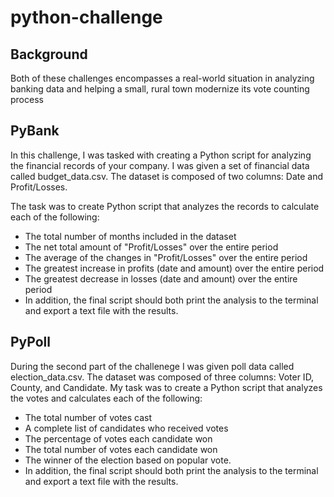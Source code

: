 # python-challenge

## Background
Both of these challenges encompasses a real-world situation in analyzing banking data and helping a small, rural town modernize its vote counting process

## PyBank
In this challenge, I was tasked with creating a Python script for analyzing the financial records of your company. I was given a set of financial data called budget_data.csv. The dataset is composed of two columns: Date and Profit/Losses.

The task was to create Python script that analyzes the records to calculate each of the following:
* The total number of months included in the dataset
* The net total amount of "Profit/Losses" over the entire period
* The average of the changes in "Profit/Losses" over the entire period
* The greatest increase in profits (date and amount) over the entire period
* The greatest decrease in losses (date and amount) over the entire period
* In addition, the final script should both print the analysis to the terminal and export a text file with the results.

## PyPoll
During the second part of the challenege I was given poll data called election_data.csv. The dataset was composed of three columns: Voter ID, County, and Candidate. My task was to create a Python script that analyzes the votes and calculates each of the following:
* The total number of votes cast
* A complete list of candidates who received votes
* The percentage of votes each candidate won
* The total number of votes each candidate won
* The winner of the election based on popular vote.
* In addition, the final script should both print the analysis to the terminal and export a text file with the results.








